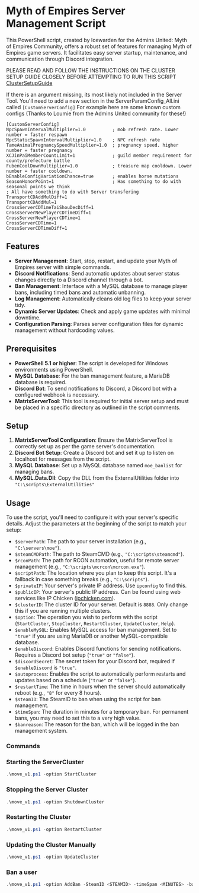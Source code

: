 # Myth of Empires Server Management Script

This PowerShell script, created by Icewarden for the Admins United: Myth of Empires Community, offers a robust set of features for managing Myth of Empires game servers. It facilitates easy server startup, maintenance, and communication through Discord integration. 

PLEASE READ AND FOLLOW THE INSTRUCTIONS ON THE CLUSTER SETUP GUIDE CLOSELY BEFORE ATTEMPTING TO RUN THIS SCRIPT
[ClusterSetupGuide](https://steamcommunity.com/sharedfiles/filedetails/?id=3165697002)

If there is an argument missing, its most likely not included in the Server Tool. You'll need to add a new section in the ServerParamConfig_All.ini called ```[CustomServerConfig]```
For example here are some known custom configs (Thanks to Loumie from the Admins United community for these!)

```
[CustomServerConfig]
NpcSpawnIntervalMultiplier=1.0          ; mob refresh rate. Lower number = faster respawn
NpcStaticSpawnIntervalMultiplier=1.0    ; NPC refresh rate
TameAnimalPregnancySpeedMultiplier=1.0  ; pregnancy speed. higher number = faster pregnancy
XCJinPaiMemberCountLimit=1              ; guild member requirement for county/prefecture battle
FubenCoolDownMultiplier=1.0             ; treasure map cooldown. Lower number = faster cooldown.
bEnableConfigVariationChance=true       ; enables horse mutations
SeasonHonorPoint=1                      ; Has something to do with seasonal points we think
; All have something to do with Server transfering
TransportCDAddMulDiff=1
TransportCDAddMul=1
CrossServerCDTimeTaiShouDecDiff=1
CrossServerNewPlayerCDTimeDiff=1
CrossServerNewPlayerCDTime=1
CrossServerCDTime=1
CrossServerCDTimeDiff=1
```

## Features

- **Server Management**: Start, stop, restart, and update your Myth of Empires server with simple commands.
- **Discord Notifications**: Send automatic updates about server status changes directly to a Discord channel through a bot.
- **Ban Management**: Interface with a MySQL database to manage player bans, including timed bans and automatic unbanning.
- **Log Management**: Automatically cleans old log files to keep your server tidy.
- **Dynamic Server Updates**: Check and apply game updates with minimal downtime.
- **Configuration Parsing**: Parses server configuration files for dynamic management without hardcoding values.

## Prerequisites

- **PowerShell 5.1 or higher**: The script is developed for Windows environments using PowerShell.
- **MySQL Database**: For the ban management feature, a MariaDB database is required.
- **Discord Bot**: To send notifications to Discord, a Discord bot with a configured webhook is necessary.
- **MatrixServerTool**: This tool is required for initial server setup and must be placed in a specific directory as outlined in the script comments.

## Setup

1. **MatrixServerTool Configuration**: Ensure the MatrixServerTool is correctly set up as per the game server's documentation.
2. **Discord Bot Setup**: Create a Discord bot and set it up to listen on localhost for messages from the script.
3. **MySQL Database**: Set up a MySQL database named `moe_banlist` for managing bans.
4. **MySQL.Data.Dll**: Copy the DLL from the ExternalUtilities folder into `"C:\scripts\ExternalUtilities"`

## Usage

To use the script, you'll need to configure it with your server's specific details. Adjust the parameters at the beginning of the script to match your setup:

- `$serverPath`: The path to your server installation (e.g., `"C:\servers\moe"`).
- `$steamCMDPath`: The path to SteamCMD (e.g., `"C:\scripts\steamcmd"`).
- `$rconPath`: The path for RCON automation, useful for remote server management (e.g., `"C:\scripts\mcrcon\mcrcon.exe"`).
- `$scriptPath`: The location where you plan to keep this script. It's a fallback in case something breaks (e.g., `"C:\scripts"`).
- `$privateIP`: Your server's private IP address. Use `ipconfig` to find this.
- `$publicIP`: Your server's public IP address. Can be found using web services like IP Chicken ([ipchicken.com](https://ipchicken.com)).
- `$clusterID`: The cluster ID for your server. Default is `8888`. Only change this if you are running multiple clusters.
- `$option`: The operation you wish to perform with the script (`StartCluster`, `StopCluster`, `RestartCluster`, `UpdateCluster`, `Help`).
- `$enableMySQL`: Enables MySQL access for ban management. Set to `"true"` if you are using MariaDB or another MySQL-compatible database.
- `$enableDiscord`: Enables Discord functions for sending notifications. Requires a Discord bot setup (`"true"` or `"false"`).
- `$discordSecret`: The secret token for your Discord bot, required if `$enableDiscord` is `"true"`.
- `$autoprocess`: Enables the script to automatically perform restarts and updates based on a schedule (`"true"` or `"false"`).
- `$restartTime`: The time in hours when the server should automatically reboot (e.g., `"8"` for every 8 hours).
- `$steamID`: The SteamID to ban when using the script for ban management.
- `$timeSpan`: The duration in minutes for a temporary ban. For permanent bans, you may need to set this to a very high value.
- `$banreason`: The reason for the ban, which will be logged in the ban management system.

### Commands

### Starting the ServerCluster

```powershell
.\move_v1.ps1 -option StartCluster
```

### Stopping the Server Cluster
```powershell
.\move_v1.ps1 -option ShutdownCluster
```

### Restarting the Cluster
```powershell
.\move_v1.ps1 -option RestartCluster
```

### Updating the Cluster Manually
```powershell
.\move_v1.ps1 -option UpdateCluster
```

### Ban a user
```powershell
.\move_v1.ps1 -option AddBan -SteamID <STEAMID> -timeSpan <MINUTES> -banReason <REASON>
```